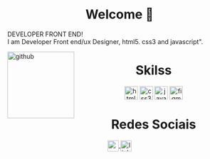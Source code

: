 <div align="left">

  <h1 align="center"> Welcome 👋 </h1>
    <p> DEVELOPER FRONT END!  
    </br> I am Developer Front end/ux Designer, html5. css3 and javascript".
    </br>
    </p>

</div>
<div style="display: inline_block">
<img align="left" height="150" alt="github" 
src="https://github.com/gregoriodelucca/pokedex-Dio/assets/43537647/70a327b0-62b9-476b-b55a-83783ceb8b9e">
</div>

<div  align="center"> 
    <h1 align="center">Skilss</h1>
    <img align="center" height="30" width="30" alt="html" src="https://cdn.jsdelivr.net/gh/devicons/devicon/icons/html5/html5-original.svg">
    <img align="center" height="30" width="30" alt="css3" src="https://cdn.jsdelivr.net/gh/devicons/devicon/icons/css3/css3-original.svg"  >
    <img align="center" height="30" width="30" alt="javascript" src="https://cdn.jsdelivr.net/gh/devicons/devicon/icons/javascript/javascript-original.svg">
    <img align="center" height="30" width="30" alt="figma" src="https://cdn.jsdelivr.net/gh/devicons/devicon/icons/figma/figma-original.svg">


   </div>
    
<div align="center">
    <h1 align="center">Redes Sociais</h1>
      <a align="center" href = "mailto: gregoriodelucca@gmail.com">
        <img  align="center" height="25"  alt="gmail" src="https://upload.wikimedia.org/wikipedia/commons/thumb/8/8c/Gmail_Icon_%282013-2020%29.svg/1024px-Gmail_Icon_%282013-2020%29.svg.png">
      </a>
      <a align="center" href = "https://www.linkedin.com/in/gregoriodelucca/">
        <img  align="center" height="25"  alt="linkedin" src="https://upload.wikimedia.org/wikipedia/commons/thumb/8/81/LinkedIn_icon.svg/2048px-LinkedIn_icon.svg.png">
      </a>    
</div>

  
